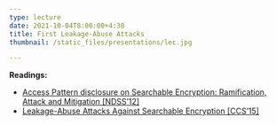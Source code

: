 ```yaml
---
type: lecture
date: 2021-10-04T8:00:00+4:30
title: First Leakage-Abuse Attacks
thumbnail: /static_files/presentations/lec.jpg

---
```

**Readings:**
- [Access Pattern disclosure on Searchable Encryption: Ramification, Attack and Mitigation [NDSS’12]](https://www.ndss-symposium.org/wp-content/uploads/2017/09/06_1.pdf)
- [Leakage-Abuse Attacks Against Searchable Encryption [CCS’15]](https://eprint.iacr.org/2016/718.pdf)
